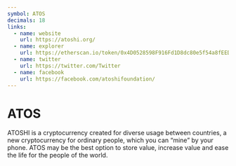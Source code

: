 ```yaml
---
symbol: ATOS
decimals: 18
links:
  - name: website
    url: https://atoshi.org/
  - name: explorer
    url: https://etherscan.io/token/0x4D0528598F916Fd1D8dc80e5f54a8fEEDcFd4b18
  - name: twitter
    url: https://twitter.com/Twitter
  - name: facebook
    url: https://facebook.com/atoshifoundation/
---
```


# ATOS

ATOSHI is a cryptocurrency created for diverse usage between countries, a new cryptocurrency for ordinary people, which you can “mine” by your phone. ATOS may be the best option to store value, increase value and ease the life for the people of the world.
